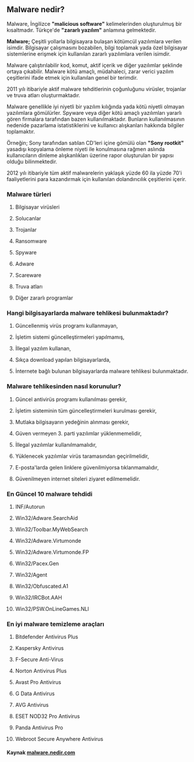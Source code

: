 ## Malware nedir?

Malware, İngilizce **"malicious software"** kelimelerinden oluşturulmuş bir kısaltmadır. Türkçe'de **"zararlı yazılım"** anlamına gelmektedir.

**Malware;** Çeşitli yollarla bilgisayara bulaşan kötümcül yazılımlara verilen isimdir. Bilgisayar çalışmasını bozabilen, bilgi toplamak yada özel bilgisayar sistemlerine erişmek için kullanılan zararlı yazılımlara verilen isimdir.

Malware çalıştırılabilir kod, komut, aktif içerik ve diğer yazılımlar şeklinde ortaya çıkabilir. Malware kötü amaçlı, müdahaleci, zarar verici yazılım çeşitlerini ifade etmek için kullanılan genel bir terimdir.

2011 yılı itibariyle aktif malware tehditlerinin çoğunluğunu virüsler, trojanlar ve truva atları oluşturmaktadır.

Malware genellikle iyi niyetli bir yazılım kılığında yada kötü niyetli olmayan yazılımlara gömülürler. Spyware veya diğer kötü amaçlı yazılımları yararlı gören firmalara tarafından bazen kullanılmaktadır. Bunların kullanılmasının nedenide pazarlama istatistiklerini ve kullanıcı alışkanları hakkında bilgiler toplamaktır.

Örneğin; Sony tarafından satılan CD'leri içine gömülü olan **"Sony rootkit"** yasadışı kopyalama önleme niyeti ile konulmasına rağmen aslında kullanıcıların dinleme alışkanlıkları üzerine rapor oluşturulan bir yapısı olduğu bilinmektedir.

2012 yılı itibariyle tüm aktif malwarelerin yaklaşık yüzde 60 ila yüzde 70'i faaliyetlerini para kazandırmak için kullanılan dolandırıcılık çeşitlerini içerir.

### Malware türleri

1. Bilgisayar virüsleri

2. Solucanlar

3. Trojanlar

3. Ransomware

4. Spyware

5. Adware

6. Scareware

7. Truva atları

8. Diğer zararlı programlar

### Hangi bilgisayarlarda malware tehlikesi bulunmaktadır?

1. Güncellenmiş virüs programı kullanmayan,

2. İşletim sistemi güncelleştirmeleri yapılmamış,

3. İllegal yazılım kullanan,

4. Sıkça download yapılan bilgisayarlarda,

5. İnternete bağlı bulunan bilgisayarlarda malware tehlikesi bulunmaktadır.


### Malware tehlikesinden nasıl korunulur?

1. Güncel antivirüs programı kullanılması gerekir,

2. İşletim sisteminin tüm güncelleştirmeleri kurulması gerekir,

3. Mutlaka bilgisayarın yedeğinin alınması gerekir,

4. Güven vermeyen 3. parti yazılımlar yüklenmemelidir,

5. İllegal yazılımlar kullanılmamalıdır,

6. Yüklenecek yazılımlar virüs taramasından geçirilmelidir,

7. E-posta'larda gelen linklere güvenilmiyorsa tıklanmamalıdır,

8. Güvenilmeyen internet siteleri ziyaret edilmemelidir.


### En Güncel 10 malware tehdidi

1. INF/Autorun

2. Win32/Adware.SearchAid

3. Win32/Toolbar.MyWebSearch

4. Win32/Adware.Virtumonde

5. Win32/Adware.Virtumonde.FP

6. Win32/Pacex.Gen

7. Win32/Agent

8. Win32/Obfuscated.A1

9. Win32/IRCBot.AAH

10. Win32/PSW.OnLineGames.NLI


### En iyi malware temizleme araçları

1. Bitdefender Antivirus Plus

2. Kaspersky Antivirus

3. F-Secure Anti-Virus

4. Norton Antivirus Plus

5. Avast Pro Antivirus

6. G Data Antivirus

7. AVG Antivirus

8. ESET NOD32 Pro Antivirus

9. Panda Antivirus Pro

10. Webroot Secure Anywhere Antivirus


#### Kaynak [malware.nedir.com](http://malware.nedir.com/)